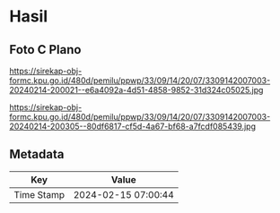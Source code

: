 # Hasil

## Foto C Plano

https://sirekap-obj-formc.kpu.go.id/480d/pemilu/ppwp/33/09/14/20/07/3309142007003-20240214-200021--e6a4092a-4d51-4858-9852-31d324c05025.jpg

https://sirekap-obj-formc.kpu.go.id/480d/pemilu/ppwp/33/09/14/20/07/3309142007003-20240214-200305--80df6817-cf5d-4a67-bf68-a7fcdf085439.jpg


## Metadata

| Key        | Value               |
| ---------- | ------------------- |
| Time Stamp | 2024-02-15 07:00:44 |



